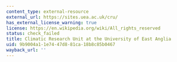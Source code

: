 ```yaml
---
content_type: external-resource
external_url: https://sites.uea.ac.uk/cru/
has_external_license_warning: true
license: https://en.wikipedia.org/wiki/All_rights_reserved
status: check_failed
title: Climatic Research Unit at the University of East Anglia
uid: 9b9004a1-1e74-47d8-81ca-18b8c85b0467
wayback_url: ''
---
```

